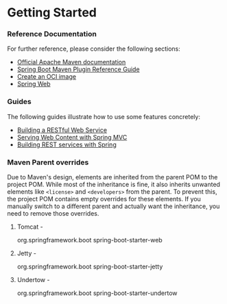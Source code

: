 # Getting Started

### Reference Documentation
For further reference, please consider the following sections:

* [Official Apache Maven documentation](https://maven.apache.org/guides/index.html)
* [Spring Boot Maven Plugin Reference Guide](https://docs.spring.io/spring-boot/3.5.4/maven-plugin)
* [Create an OCI image](https://docs.spring.io/spring-boot/3.5.4/maven-plugin/build-image.html)
* [Spring Web](https://docs.spring.io/spring-boot/3.5.4/reference/web/servlet.html)

### Guides
The following guides illustrate how to use some features concretely:

* [Building a RESTful Web Service](https://spring.io/guides/gs/rest-service/)
* [Serving Web Content with Spring MVC](https://spring.io/guides/gs/serving-web-content/)
* [Building REST services with Spring](https://spring.io/guides/tutorials/rest/)

### Maven Parent overrides

Due to Maven's design, elements are inherited from the parent POM to the project POM.
While most of the inheritance is fine, it also inherits unwanted elements like `<license>` and `<developers>` from the parent.
To prevent this, the project POM contains empty overrides for these elements.
If you manually switch to a different parent and actually want the inheritance, you need to remove those overrides.

1. Tomcat -

   	<dependency>
   		<groupId>org.springframework.boot</groupId>
   		<artifactId>spring-boot-starter-web</artifactId>
   	</dependency>

2. Jetty -

   	<dependency>
   		<groupId>org.springframework.boot</groupId>
   		<artifactId>spring-boot-starter-jetty</artifactId>
   	</dependency>

3. Undertow -
    
   	<dependency>
   		<groupId>org.springframework.boot</groupId>
   		<artifactId>spring-boot-starter-undertow</artifactId>
   	</dependency>

